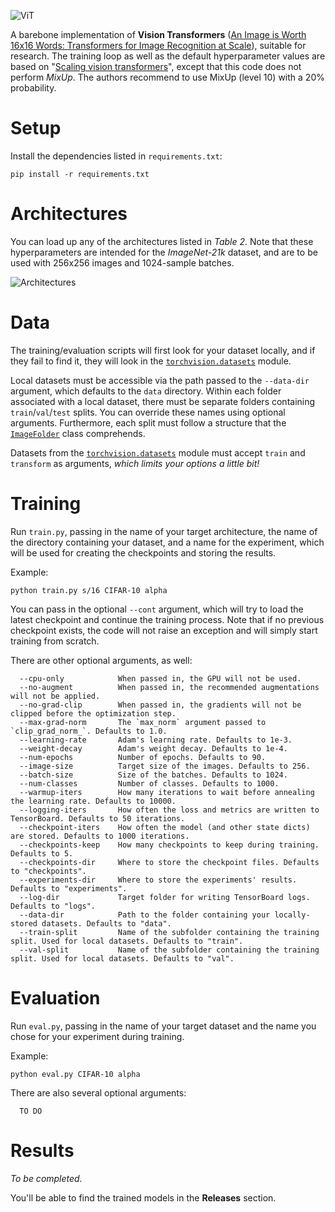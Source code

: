 ![ViT](https://user-images.githubusercontent.com/26739999/142579081-b5718032-6581-472b-8037-ea66aaa9e278.png)

A barebone implementation of **Vision Transformers** 
([An Image is Worth 16x16 Words: Transformers for Image Recognition at Scale](https://arxiv.org/abs/2010.11929)), 
suitable for research. The training loop as well as the default hyperparameter values are based on 
"[Scaling vision transformers](https://openaccess.thecvf.com/content/CVPR2022/html/Zhai_Scaling_Vision_Transformers_CVPR_2022_paper.html)",
except that this code does not perform *MixUp*. The authors recommend to use MixUp (level 10) with a 20% probability.

# Setup

Install the dependencies listed in `requirements.txt`:

```shell
pip install -r requirements.txt
```

# Architectures

You can load up any of the architectures listed in *Table 2*. Note that these hyperparameters are intended for the 
*ImageNet-21k* dataset, and are to be used with 256x256 images and 1024-sample batches.

![Architectures](https://d3i71xaburhd42.cloudfront.net/2a805d0e1b067444a554c5169d189fa1f649f411/7-Table2-1.png)

# Data

The training/evaluation scripts will first look for your dataset locally, and if they fail to find it, they will look
in the [`torchvision.datasets`](https://pytorch.org/vision/stable/datasets.html#image-classification) module.

Local datasets must be accessible via the path passed to the `--data-dir` argument, which defaults to the `data` 
directory. Within each folder associated with a local dataset, there must be separate folders containing `train`/`val`/`test` 
splits. You can override these names using optional arguments. Furthermore, each split must follow a structure that the 
[`ImageFolder`](https://pytorch.org/vision/stable/generated/torchvision.datasets.ImageFolder.html) class comprehends.

Datasets from the [`torchvision.datasets`](https://pytorch.org/vision/stable/datasets.html#image-classification) module
must accept `train` and `transform` as arguments, *which limits your options a little bit!*

# Training

Run `train.py`, passing in the name of your target architecture, the name of the directory containing your dataset,
and a name for the experiment, which will be used for creating the checkpoints and storing the results.

Example:

```shell
python train.py s/16 CIFAR-10 alpha
```

You can pass in the optional `--cont` argument, which will try to load the latest checkpoint and continue the
training process. Note that if no previous checkpoint exists, the code will not raise an exception and will simply
start training from scratch.

There are other optional arguments, as well:

``` 
  --cpu-only            When passed in, the GPU will not be used.
  --no-augment          When passed in, the recommended augmentations will not be applied.
  --no-grad-clip        When passed in, the gradients will not be clipped before the optimization step.
  --max-grad-norm       The `max_norm` argument passed to `clip_grad_norm_`. Defaults to 1.0.
  --learning-rate       Adam's learning rate. Defaults to 1e-3.
  --weight-decay        Adam's weight decay. Defaults to 1e-4.
  --num-epochs          Number of epochs. Defaults to 90.
  --image-size          Target size of the images. Defaults to 256.
  --batch-size          Size of the batches. Defaults to 1024.
  --num-classes         Number of classes. Defaults to 1000.
  --warmup-iters        How many iterations to wait before annealing the learning rate. Defaults to 10000.
  --logging-iters       How often the loss and metrics are written to TensorBoard. Defaults to 50 iterations. 
  --checkpoint-iters    How often the model (and other state dicts) are stored. Defaults to 1000 iterations.
  --checkpoints-keep    How many checkpoints to keep during training. Defaults to 5.
  --checkpoints-dir     Where to store the checkpoint files. Defaults to "checkpoints".
  --experiments-dir     Where to store the experiments' results. Defaults to "experiments".
  --log-dir             Target folder for writing TensorBoard logs. Defaults to "logs".
  --data-dir            Path to the folder containing your locally-stored datasets. Defaults to "data".
  --train-split         Name of the subfolder containing the training split. Used for local datasets. Defaults to "train".
  --val-split           Name of the subfolder containing the training split. Used for local datasets. Defaults to "val".
```

# Evaluation

Run `eval.py`, passing in the name of your target dataset and the name you chose for your experiment during training.

Example:

```shell
python eval.py CIFAR-10 alpha 
```

There are also several optional arguments:

```
  TO DO
```

# Results

*To be completed.*

You'll be able to find the trained models in the **Releases** section.
